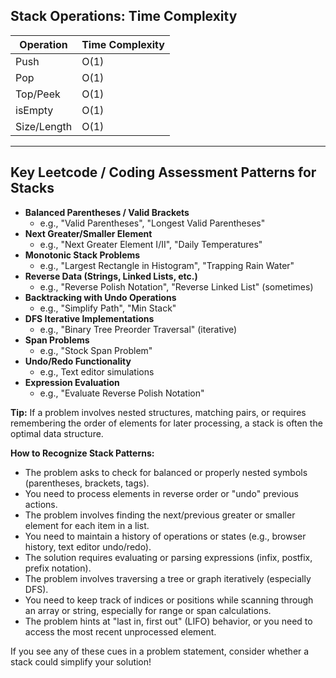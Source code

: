 ## Stack Operations: Time Complexity

| Operation      | Time Complexity |
|---------------|----------------|
| Push          | O(1)           |
| Pop           | O(1)           |
| Top/Peek      | O(1)           |
| isEmpty       | O(1)           |
| Size/Length   | O(1)           |

---

## Key Leetcode / Coding Assessment Patterns for Stacks

- **Balanced Parentheses / Valid Brackets**
  - e.g., "Valid Parentheses", "Longest Valid Parentheses"
- **Next Greater/Smaller Element**
  - e.g., "Next Greater Element I/II", "Daily Temperatures"
- **Monotonic Stack Problems**
  - e.g., "Largest Rectangle in Histogram", "Trapping Rain Water"
- **Reverse Data (Strings, Linked Lists, etc.)**
  - e.g., "Reverse Polish Notation", "Reverse Linked List" (sometimes)
- **Backtracking with Undo Operations**
  - e.g., "Simplify Path", "Min Stack"
- **DFS Iterative Implementations**
  - e.g., "Binary Tree Preorder Traversal" (iterative)
- **Span Problems**
  - e.g., "Stock Span Problem"
- **Undo/Redo Functionality**
  - e.g., Text editor simulations
- **Expression Evaluation**
  - e.g., "Evaluate Reverse Polish Notation"

**Tip:** If a problem involves nested structures, matching pairs, or requires remembering the order of elements for later processing, a stack is often the optimal data structure.

**How to Recognize Stack Patterns:**
- The problem asks to check for balanced or properly nested symbols (parentheses, brackets, tags).
- You need to process elements in reverse order or "undo" previous actions.
- The problem involves finding the next/previous greater or smaller element for each item in a list.
- You need to maintain a history of operations or states (e.g., browser history, text editor undo/redo).
- The solution requires evaluating or parsing expressions (infix, postfix, prefix notation).
- The problem involves traversing a tree or graph iteratively (especially DFS).
- You need to keep track of indices or positions while scanning through an array or string, especially for range or span calculations.
- The problem hints at "last in, first out" (LIFO) behavior, or you need to access the most recent unprocessed element.

If you see any of these cues in a problem statement, consider whether a stack could simplify your solution!


